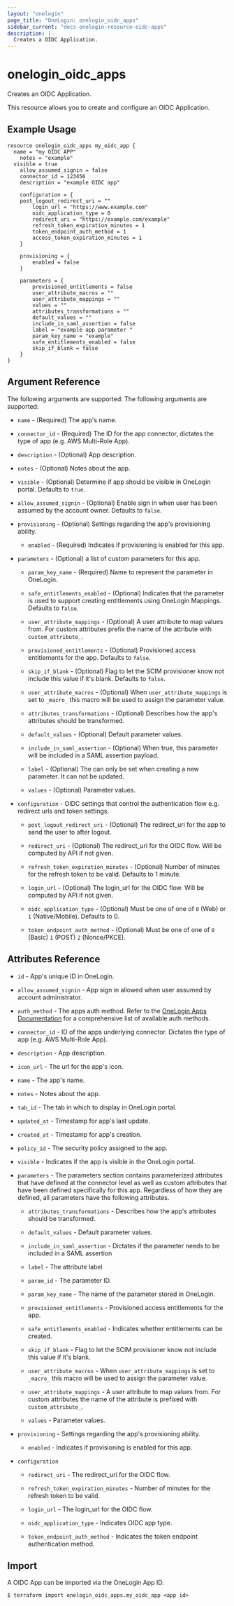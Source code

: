 ```yaml
---
layout: "onelogin"
page_title: "OneLogin: onelogin_oidc_apps"
sidebar_current: "docs-onelogin-resource-oidc-apps"
description: |-
  Creates a OIDC Application.
---
```


# onelogin_oidc_apps

Creates an OIDC Application.

This resource allows you to create and configure an OIDC Application.

## Example Usage

```hcl
resource onelogin_oidc_apps my_oidc_app {
  name = "my OIDC APP"
	notes = "example"
  visible = true
	allow_assumed_signin = false
	connector_id = 123456
	description = "example OIDC app"

	configuration = {
    post_logout_redirect_uri = ""
		login_url = "https://www.example.com"
		oidc_application_type = 0
		redirect_uri = "https://example.com/example"
		refresh_token_expiration_minutes = 1
		token_endpoint_auth_method = 1
		access_token_expiration_minutes = 1
	}

	provisioning = {
		enabled = false
	}

	parameters = {
		provisioned_entitlements = false
		user_attribute_macros = ""
		user_attribute_mappings = ""
		values = ""
		attributes_transformations = ""
		default_values = ""
		include_in_saml_assertion = false
		label = "example app parameter "
		param_key_name = "example"
		safe_entitlements_enabled = false
		skip_if_blank = false
	}
}
```

## Argument Reference

The following arguments are supported:
The following arguments are supported:
* `name` - (Required) The app's name.

* `connector_id` - (Required) The ID for the app connector, dictates the type of app (e.g. AWS Multi-Role App).

* `description` - (Optional) App description.

* `notes` - (Optional) Notes about the app.

* `visible` - (Optional) Determine if app should be visible in OneLogin portal. Defaults to `true`.

* `allow_assumed_signin` - (Optional) Enable sign in when user has been assumed by the account owner. Defaults to `false`.

* `provisioning` - (Optional) Settings regarding the app's provisioning ability.
  * `enabled` - (Required) Indicates if provisioning is enabled for this app.


* `parameters` - (Optional) a list of custom parameters for this app.
  * `param_key_name` - (Required) Name to represent the parameter in OneLogin.

  * `safe_entitlements_enabled` - (Optional) Indicates that the parameter is used to support creating entitlements using OneLogin Mappings. Defaults to `false`.

  * `user_attribute_mappings` - (Optional) A user attribute to map values from. For custom attributes prefix the name of the attribute with `custom_attribute_`.

  * `provisioned_entitlements` -  (Optional) Provisioned access entitlements for the app. Defaults to `false`.

  * `skip_if_blank` - (Optional)  Flag to let the SCIM provisioner know not include this value if it's blank. Defaults to `false`.

  * `user_attribute_macros` - (Optional) When `user_attribute_mappings` is set to `_macro_` this macro will be used to assign the parameter value.

  * `attributes_transformations` - (Optional) Describes how the app's attributes should be transformed.

  * `default_values` - (Optional) Default parameter values.

  * `include_in_saml_assertion` - (Optional) When true, this parameter will be included in a SAML assertion payload.

  * `label` - (Optional) The can only be set when creating a new parameter. It can not be updated.

  * `values` - (Optional) Parameter values.


* `configuration` - OIDC settings that control the authentication flow e.g. redirect urls and token settings.
  * `post_logout_redirect_uri` - (Optional) The redirect_uri for the app to send the user to after logout.

  * `redirect_uri` - (Optional) The redirect_uri for the OIDC flow. Will be computed by API if not given.

  * `refresh_token_expiration_minutes` - (Optional) Number of minutes for the refresh token to be valid. Defaults to 1 minute.

  * `login_url` - (Optional) The login_url for the OIDC flow. Will be computed by API if not given.

  * `oidc_application_type` - (Optional) Must be one of one of `0` (Web) or `1` (Native/Mobile). Defaults to 0.

  * `token_endpoint_auth_method` - (Optional) Must be one of one of `0` (Basic) `1` (POST) `2` (Nonce/PKCE).

## Attributes Reference
* `id` - App's unique ID in OneLogin.

* `allow_assumed_signin` - App sign in allowed when user assumed by account administrator.

* `auth_method` - The apps auth method. Refer to the [OneLogin Apps Documentation](https://developers.onelogin.com/api-docs/2/apps/app-resource) for a comprehensive list of available auth methods.

* `connector_id` - ID of the apps underlying connector. Dictates the type of app (e.g. AWS Multi-Role App).

* `description` - App description.

* `icon_url` - The url for the app's icon.

* `name` - The app's name.

* `notes` - Notes about the app.

* `tab_id` - The tab in which to display in OneLogin portal.

* `updated_at` - Timestamp for app's last update.

* `created_at` - Timestamp for app's creation.

* `policy_id` - The security policy assigned to the app.

* `visible` - Indicates if the app is visible in the OneLogin portal.

* `parameters` - The parameters section contains parameterized attributes that have defined at the connector level as well as custom attributes that have been defined specifically for this app. Regardless of how they are defined, all parameters have the following attributes.
    * `attributes_transformations` - Describes how the app's attributes should be transformed.

    * `default_values` - Default parameter values.

    * `include_in_saml_assertion` - Dictates if the parameter needs to be included in a SAML assertion

    * `label` - The attribute label

    * `param_id` - The parameter ID.

    * `param_key_name` - The name of the parameter stored in OneLogin.

    * `provisioned_entitlements` -  Provisioned access entitlements for the app.

    * `safe_entitlements_enabled` -  Indicates whether entitlements can be created.

    * `skip_if_blank` - Flag to let the SCIM provisioner know not include this value if it's blank.

    * `user_attribute_macros` - When `user_attribute_mappings` is set to `_macro_` this macro will be used to assign the parameter value.

    * `user_attribute_mappings` - A user attribute to map values from. For custom attributes the name of the attribute is prefixed with `custom_attribute_`.

    * `values` - Parameter values.

* `provisioning` -  Settings regarding the app's provisioning ability.
    * `enabled` - Indicates if provisioning is enabled for this app.


* `configuration`
  * `redirect_uri` - The redirect_uri for the OIDC flow.

  * `refresh_token_expiration_minutes` - Number of minutes for the refresh token to be valid.

  * `login_url` - The login_url for the OIDC flow.

  * `oidc_application_type` - Indicates OIDC app type.

  * `token_endpoint_auth_method` - Indicates the token endpoint authentication method.

## Import

A OIDC App can be imported via the OneLogin App ID.

```
$ terraform import onelogin_oidc_apps.my_oidc_app <app id>
```
